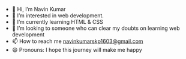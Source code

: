 - 👋 Hi, I’m Navin Kumar
- 👀 I’m interested in web development.
- 🌱 I’m currently learning HTML & CSS
- 💞️ I’m looking to someone who can clear my doubts on learning web development
- 📫 How to reach me  navinkumarskp1603@gmail.com
- 😄 Pronouns: I hope this journey will make me happy

<!---
navin-6-kumar/navin-6-kumar is a ✨ special ✨ repository because its `README.md` (this file) appears on your GitHub profile.
You can click the Preview link to take a look at your changes.
--->
